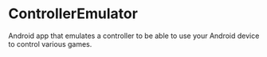 ControllerEmulator
==================

Android app that emulates a controller to be able to use your Android device to control various games.
